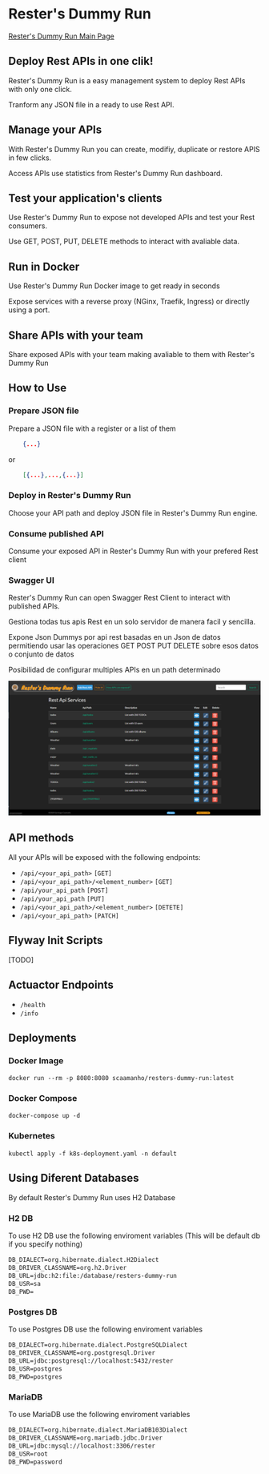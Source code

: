 # Rester's Dummy Run
[Rester's Dummy Run Main Page](https://scaamanho.github.io/resters-dummy-run/index.html)

## Deploy Rest APIs in one clik!
Rester's Dummy Run is a easy management system to deploy Rest APIs with only one click.

Tranform any JSON file in a ready to use Rest API.

## Manage your APIs
With Rester's Dummy Run you can create, modifiy, duplicate or restore APIS in few clicks.

Access APIs use statistics from Rester's Dummy Run dashboard.

## Test your application's clients

Use Rester's Dummy Run to expose not developed APIs and test your Rest consumers.

Use GET, POST, PUT, DELETE methods to interact with avaliable data.

## Run in Docker
Use Rester's Dummy Run Docker image to get ready in seconds

Expose services with a reverse proxy (NGinx, Traefik, Ingress) or directly using a port.

## Share APIs with your team
Share exposed APIs with your team making avaliable to them with Rester's Dummy Run

## How to Use

### Prepare JSON file
Prepare a JSON file with a register or a list of them

```json
    {...}
```
or 
```json
    [{...},...,{...}]
```
### Deploy in Rester's Dummy Run
Choose your API path and deploy JSON file in Rester's Dummy Run engine.

### Consume published API
Consume your exposed API in Rester's Dummy Run with your prefered Rest client

### Swagger UI
Rester's Dummy Run can open Swagger Rest Client to interact with published APIs.



Gestiona todas tus apis Rest en un solo servidor de manera facil y sencilla.

Expone Json Dummys por api rest basadas en un Json de datos permitiendo usar
las operaciones GET POST PUT DELETE sobre esos datos o conjunto de datos

Posibilidad de configurar multiples APIs en un path determinado

![Reste's UI](assets/resters-ui.png)

## API methods
All your APIs will be exposed with the following endpoints:

* `/api/<your_api_path>` `[GET]`
* `/api/<your_api_path>/<element_number>` `[GET]`
* `/api/your_api_path` `[POST]`
* `/api/your_api_path` `[PUT]`
* `/api/<your_api_path>/<element_number>` `[DETETE]`
* `/api/<your_api_path>` `[PATCH]`

## Flyway Init Scripts
[TODO]

## Actuactor Endpoints
* `/health`
* `/info`

## Deployments
### Docker Image

```
docker run --rm -p 8080:8080 scaamanho/resters-dummy-run:latest
```
### Docker Compose

```
docker-compose up -d
```

### Kubernetes

```
kubectl apply -f k8s-deployment.yaml -n default
```

## Using Diferent Databases

By default Rester's Dummy Run uses H2 Database

### H2 DB
To use H2 DB use the following enviroment variables
(This will be default db if you specify nothing)

```
DB_DIALECT=org.hibernate.dialect.H2Dialect
DB_DRIVER_CLASSNAME=org.h2.Driver
DB_URL=jdbc:h2:file:/database/resters-dummy-run
DB_USR=sa
DB_PWD=
```

### Postgres DB
To use Postgres DB use the following enviroment variables

```
DB_DIALECT=org.hibernate.dialect.PostgreSQLDialect
DB_DRIVER_CLASSNAME=org.postgresql.Driver
DB_URL=jdbc:postgresql://localhost:5432/rester
DB_USR=postgres
DB_PWD=postgres
```

### MariaDB
To use MariaDB use the following enviroment variables

```
DB_DIALECT=org.hibernate.dialect.MariaDB103Dialect
DB_DRIVER_CLASSNAME=org.mariadb.jdbc.Driver
DB_URL=jdbc:mysql://localhost:3306/rester
DB_USR=root
DB_PWD=password
```